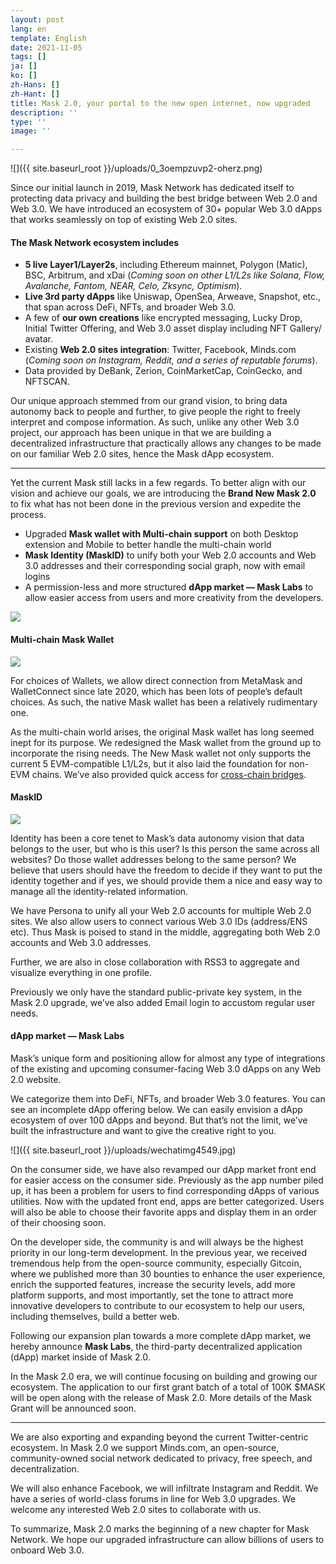 ```yaml
---
layout: post
lang: en
template: English
date: 2021-11-05
tags: []
ja: []
ko: []
zh-Hans: []
zh-Hant: []
title: Mask 2.0, your portal to the new open internet, now upgraded
description: ''
type: ''
image: ''

---
```

![]({{ site.baseurl_root }}/uploads/0_3oempzuvp2-oherz.png)

Since our initial launch in 2019, Mask Network has dedicated itself to protecting data privacy and building the best bridge between Web 2.0 and Web 3.0. We have introduced an ecosystem of 30+ popular Web 3.0 dApps that works seamlessly on top of existing Web 2.0 sites.

#### **The Mask Network ecosystem includes**

* **5 live Layer1/Layer2s**, including Ethereum mainnet, Polygon (Matic), BSC, Arbitrum, and xDai (_Coming soon on other L1/L2s like Solana, Flow, Avalanche, Fantom, NEAR, Celo, Zksync, Optimism_).
* **Live 3rd party dApps** like Uniswap, OpenSea, Arweave, Snapshot, etc., that span across DeFi, NFTs, and broader Web 3.0.
* A few of **our own creations** like encrypted messaging, Lucky Drop, Initial Twitter Offering, and Web 3.0 asset display including NFT Gallery/ avatar.
* Existing **Web 2.0 sites integration**: Twitter, Facebook, Minds.com (_Coming soon on Instagram, Reddit, and a series of reputable forums_).
* Data provided by DeBank, Zerion, CoinMarketCap, CoinGecko, and NFTSCAN.

Our unique approach stemmed from our grand vision, to bring data autonomy back to people and further, to give people the right to freely interpret and compose information. As such, unlike any other Web 3.0 project, our approach has been unique in that we are building a decentralized infrastructure that practically allows any changes to be made on our familiar Web 2.0 sites, hence the Mask dApp ecosystem.

***

Yet the current Mask still lacks in a few regards. To better align with our vision and achieve our goals, we are introducing the **Brand New Mask 2.0** to fix what has not been done in the previous version and expedite the process.

* Upgraded **Mask wallet with Multi-chain support** on both Desktop extension and Mobile to better handle the multi-chain world
* **Mask Identity (MaskID)** to unify both your Web 2.0 accounts and Web 3.0 addresses and their corresponding social graph, now with email logins
* A permission-less and more structured **dApp market — Mask Labs** to allow easier access from users and more creativity from the developers.

![](https://cdn-images-1.medium.com/max/1600/0*gNAGFvMZQn0n2w3F)

#### **Multi-chain Mask Wallet**

![](https://cdn-images-1.medium.com/max/1600/0*kxmpjSNwRrwb3ENy)

For choices of Wallets, we allow direct connection from MetaMask and WalletConnect since late 2020, which has been lots of people’s default choices. As such, the native Mask wallet has been a relatively rudimentary one.

As the multi-chain world arises, the original Mask wallet has long seemed inept for its purpose. We redesigned the Mask wallet from the ground up to incorporate the rising needs. The New Mask wallet not only supports the current 5 EVM-compatible L1/L2s, but it also laid the foundation for non-EVM chains. We’ve also provided quick access for [cross-chain bridges](http://bridge.mask.io).

#### **MaskID**

![](https://cdn-images-1.medium.com/max/1600/0*kHkPOWzHus3VN9uL)

Identity has been a core tenet to Mask’s data autonomy vision that data belongs to the user, but who is this user? Is this person the same across all websites? Do those wallet addresses belong to the same person? We believe that users should have the freedom to decide if they want to put the identity together and if yes, we should provide them a nice and easy way to manage all the identity-related information.

We have Persona to unify all your Web 2.0 accounts for multiple Web 2.0 sites. We also allow users to connect various Web 3.0 IDs (address/ENS etc). Thus Mask is poised to stand in the middle, aggregating both Web 2.0 accounts and Web 3.0 addresses.

Further, we are also in close collaboration with RSS3 to aggregate and visualize everything in one profile.

Previously we only have the standard public-private key system, in the Mask 2.0 upgrade, we’ve also added Email login to accustom regular user needs.

#### **dApp market — Mask Labs**

Mask’s unique form and positioning allow for almost any type of integrations of the existing and upcoming consumer-facing Web 3.0 dApps on any Web 2.0 website.

We categorize them into DeFi, NFTs, and broader Web 3.0 features. You can see an incomplete dApp offering below. We can easily envision a dApp ecosystem of over 100 dApps and beyond. But that’s not the limit, we’ve built the infrastructure and want to give the creative right to you.

![]({{ site.baseurl_root }}/uploads/wechatimg4549.jpg)

On the consumer side, we have also revamped our dApp market front end for easier access on the consumer side. Previously as the app number piled up, it has been a problem for users to find corresponding dApps of various utilities. Now with the updated front end, apps are better categorized. Users will also be able to choose their favorite apps and display them in an order of their choosing soon.

On the developer side, the community is and will always be the highest priority in our long-term development. In the previous year, we received tremendous help from the open-source community, especially Gitcoin, where we published more than 30 bounties to enhance the user experience, enrich the supported features, increase the security levels, add more platform supports, and most importantly, set the tone to attract more innovative developers to contribute to our ecosystem to help our users, including themselves, build a better web.

Following our expansion plan towards a more complete dApp market, we hereby announce **Mask Labs**, the third-party decentralized application (dApp) market inside of Mask 2.0.

In the Mask 2.0 era, we will continue focusing on building and growing our ecosystem. The application to our first grant batch of a total of 100K $MASK will be open along with the release of Mask 2.0. More details of the Mask Grant will be announced soon.

***

We are also exporting and expanding beyond the current Twitter-centric ecosystem. In Mask 2.0 we support Minds.com, an open-source, community-owned social network dedicated to privacy, free speech, and decentralization.

We will also enhance Facebook, we will infiltrate Instagram and Reddit. We have a series of world-class forums in line for Web 3.0 upgrades. We welcome any interested Web 2.0 sites to collaborate with us.

To summarize, Mask 2.0 marks the beginning of a new chapter for Mask Network. We hope our upgraded infrastructure can allow billions of users to onboard Web 3.0.
